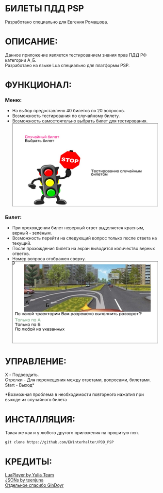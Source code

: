 # БИЛЕТЫ ПДД PSP
Разработано специально для Евгения Ромашова.

# ОПИСАНИЕ:
Данное приложение является тестированием знания прав ПДД РФ категории А_Б.\
Разработано на языке Lua специально для платформы PSP. 


# ФУНКЦИОНАЛ:
### Меню:
- На выбор предоставлено 40 билетов по 20 вопросов.
- Возможность тестирования по случайному билету.
- Возможность самостоятельно выбрать билет для тестирования.
![image](https://github.com/EWinterhalter/PDD_PSP/blob/main/1.jpg)

### Билет:
- При прохождении билет неверный ответ выделяется красным, верный - зелёным.
- Возможность перейти на следующий вопрос только после ответа на текущий.
- После прохождения билета на экран выводится количество верных ответов.
- Номер вопроса отображен сверху.
![image](https://github.com/EWinterhalter/PDD_PSP/blob/main/2.jpg)


# УПРАВЛЕНИЕ:
X - Подвердить.\
Стрелки - Для перемещения между ответами, вопросами, билетами.\
Start - Выход*

*Возможная проблема в необходимости повторного нажатия при выходе из случайного билета

# ИНСТАЛЛЯЦИЯ:
Такая же как и у любого другого приложения на прошитую псп.
```
git clone https://github.com/EWinterhalter/PDD_PSP
```

# КРЕДИТЫ:
[LuaPlayer by Yulia Team](https://vk.com/nomoreyuliateam)\
[JSONs by teenjuna](https://github.com/etspring/pdd_russia)\
[Отдельное спасибо GinDoyr](https://github.com/GinDoyr)
